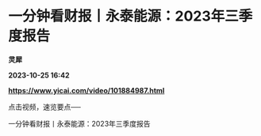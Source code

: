 # 一分钟看财报丨永泰能源：2023年三季度报告
**灵犀**

**2023-10-25 16:42**

**https://www.yicai.com/video/101884987.html**

点击视频，速览要点──

一分钟看财报丨永泰能源：2023年三季度报告